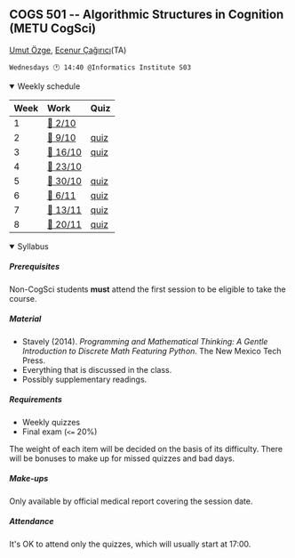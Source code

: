 COGS 501 -- Algorithmic Structures in Cognition (METU CogSci)
-------------------------------------------------------------

[Umut Özge](mailto:umozge@metu.edu.tr), [Ecenur Çağırıcı](mailto:ecenurc@metu.edu.tr)(TA)

```
Wednesdays 🕐 14:40 @Informatics Institute S03
```

<details open>
<summary>
Weekly schedule
</summary>

|Week| Work | Quiz |
:--- |:-------|:----|
|1   | [:calendar: 2/10](weeks/w01.md)| |
|2   | [:calendar: 9/10](weeks/w02.md)| [quiz](quizzes/q02.md)|
|3   | [:calendar: 16/10](weeks/w03.md)| [quiz](quizzes/q03.md)|
|4   | [:calendar: 23/10](weeks/w04.md)| |
|5   | [:calendar: 30/10](weeks/w05.md)| [quiz](quizzes/q05.md)|
|6   | [:calendar: 6/11](weeks/R.20241106.md)| [quiz](quizzes/q06.md)|
|7   | [:calendar: 13/11](weeks/R.20241113.md)| [quiz](quizzes/q07.md)|
|8   | [:calendar: 20/11](weeks/R.20241120.md)| [quiz](quizzes/q07.md)|


</details>

<details open>
<summary>
Syllabus
</summary>

##### Prerequisites

Non-CogSci students **must** attend the first session to be eligible to take the course.

##### Material 

* Stavely (2014). _Programming and Mathematical Thinking: A Gentle Introduction
    to Discrete Math Featuring Python_. The New Mexico Tech Press.
* Everything that is discussed in the class.
* Possibly supplementary readings.

##### Requirements 

* Weekly quizzes
* Final exam (`<=` 20%)

The weight of each item will be decided on the basis of its difficulty. There
will be bonuses to make up for missed quizzes and bad days.

##### Make-ups

Only available by official medical report covering the session date.

##### Attendance

It's OK to attend only the quizzes, which will usually start at 17:00.

</details>

